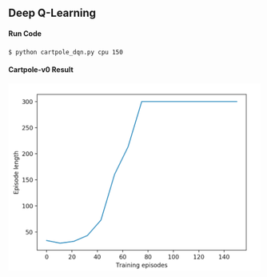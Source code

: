 ## Deep Q-Learning

#### Run Code

`$ python cartpole_dqn.py cpu 150`

#### Cartpole-v0 Result

![cartpole training](imgs/dqn_cartpole_training.png "cartpole training")
